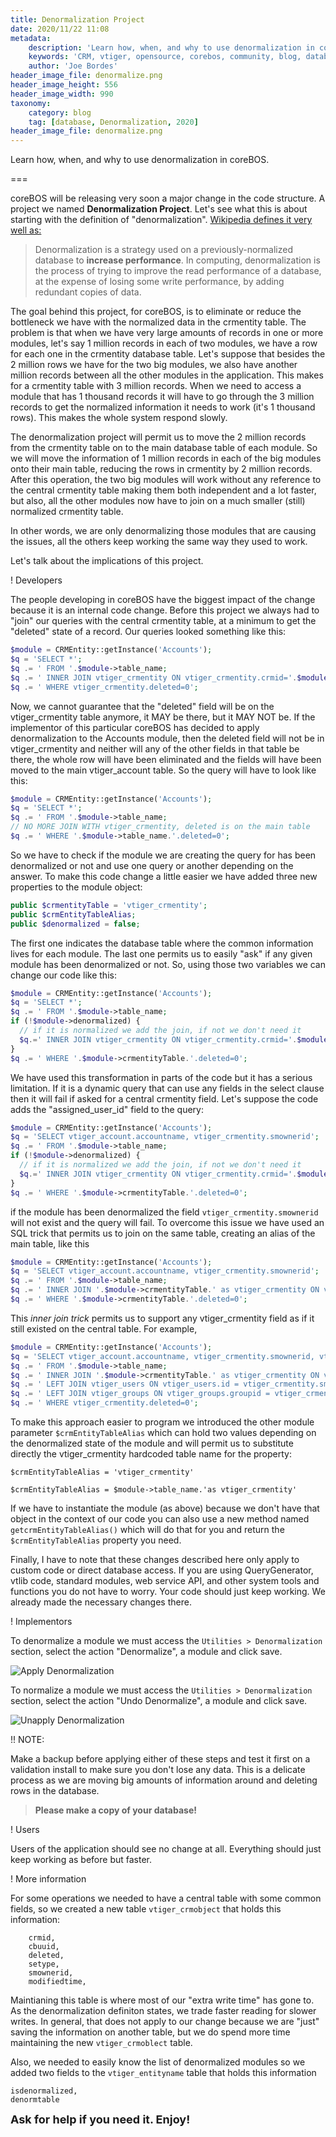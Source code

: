 ```yaml
---
title: Denormalization Project
date: 2020/11/22 11:08
metadata:
    description: 'Learn how, when, and why to use denormalization in coreBOS.'
    keywords: 'CRM, vtiger, opensource, corebos, community, blog, database, Denormalization'
    author: 'Joe Bordes'
header_image_file: denormalize.png
header_image_height: 556
header_image_width: 990
taxonomy:
    category: blog
    tag: [database, Denormalization, 2020]
header_image_file: denormalize.png
---
```


Learn how, when, and why to use denormalization in coreBOS.

===

coreBOS will be releasing very soon a major change in the code structure. A project we named **Denormalization Project**. Let's see what this is about starting with the definition of "denormalization". [Wikipedia defines it very well as:](https://en.wikipedia.org/wiki/Denormalization)

> Denormalization is a strategy used on a previously-normalized database to **increase performance**. In computing, denormalization is the process of trying to improve the read performance of a database, at the expense of losing some write performance, by adding redundant copies of data.

The goal behind this project, for coreBOS, is to eliminate or reduce the bottleneck we have with the normalized data in the crmentity table. The problem is that when we have very large amounts of records in one or more modules, let's say 1 million records in each of two modules, we have a row for each one in the crmentity database table. Let's suppose that besides the 2 million rows we have for the two big modules, we also have another million records between all the other modules in the application. This makes for a crmentity table with 3 million records. When we need to access a module that has 1 thousand records it will have to go through the 3 million records to get the normalized information it needs to work (it's 1 thousand rows). This makes the whole system respond slowly.

The denormalization project will permit us to move the 2 million records from the crmentity table on to the main database table of each module. So we will move the information of 1 million records in each of the big modules onto their main table, reducing the rows in crmentity by 2 million records. After this operation, the two big modules will work without any reference to the central crmentity table making them both independent and a lot faster, but also, all the other modules now have to join on a much smaller (still) normalized crmentity table.

In other words, we are only denormalizing those modules that are causing the issues, all the others keep working the same way they used to work.

Let's talk about the implications of this project.

 ! Developers

The people developing in coreBOS have the biggest impact of the change because it is an internal code change. Before this project we always had to "join" our queries with the central crmentity table, at a minimum to get the "deleted" state of a record. Our queries looked something like this:

``` php
$module = CRMEntity::getInstance('Accounts');
$q = 'SELECT *';
$q .= ' FROM '.$module->table_name;
$q .= ' INNER JOIN vtiger_crmentity ON vtiger_crmentity.crmid='.$module->table_name.'.'.$module->table_index;
$q .= ' WHERE vtiger_crmentity.deleted=0';
```

Now, we cannot guarantee that the "deleted" field will be on the vtiger_crmentity table anymore, it MAY be there, but it MAY NOT be. If the implementor of this particular coreBOS has decided to apply denormalization to the Accounts module, then the deleted field will not be in vtiger_crmentity and neither will any of the other fields in that table be there, the whole row will have been eliminated and the fields will have been moved to the main vtiger_account table. So the query will have to look like this:

``` php
$module = CRMEntity::getInstance('Accounts');
$q = 'SELECT *';
$q .= ' FROM '.$module->table_name;
// NO MORE JOIN WITH vtiger_crmentity, deleted is on the main table
$q .= ' WHERE '.$module->table_name.'.deleted=0';
```

So we have to check if the module we are creating the query for has been denormalized or not and use one query or another depending on the answer. To make this code change a little easier we have added three new properties to the module object:

``` php
public $crmentityTable = 'vtiger_crmentity';
public $crmEntityTableAlias;
public $denormalized = false;
```

The first one indicates the database table where the common information lives for each module. The last one permits us to easily "ask" if any given module has been denormalized or not. So, using those two variables we can change our code like this:

``` php
$module = CRMEntity::getInstance('Accounts');
$q = 'SELECT *';
$q .= ' FROM '.$module->table_name;
if (!$module->denormalized) {
  // if it is normalized we add the join, if not we don't need it
  $q.=' INNER JOIN vtiger_crmentity ON vtiger_crmentity.crmid='.$module->table_name.'.'.$module->table_index;
}
$q .= ' WHERE '.$module->crmentityTable.'.deleted=0';
```

We have used this transformation in parts of the code but it has a serious limitation. If it is a dynamic query that can use any fields in the select clause then it will fail if asked for a central crmentity field. Let's suppose the code adds the "assigned_user_id" field to the query:

``` php
$module = CRMEntity::getInstance('Accounts');
$q = 'SELECT vtiger_account.accountname, vtiger_crmentity.smownerid';
$q .= ' FROM '.$module->table_name;
if (!$module->denormalized) {
  // if it is normalized we add the join, if not we don't need it
  $q.=' INNER JOIN vtiger_crmentity ON vtiger_crmentity.crmid='.$module->table_name.'.'.$module->table_index;
}
$q .= ' WHERE '.$module->crmentityTable.'.deleted=0';
```

if the module has been denormalized the field `vtiger_crmentity.smownerid` will not exist and the query will fail. To overcome this issue we have used an SQL trick that permits us to join on the same table, creating an alias of the main table, like this

``` php
$module = CRMEntity::getInstance('Accounts');
$q = 'SELECT vtiger_account.accountname, vtiger_crmentity.smownerid';
$q .= ' FROM '.$module->table_name;
$q .= ' INNER JOIN '.$module->crmentityTable.' as vtiger_crmentity ON vtiger_crmentity.crmid='.$module->table_name.'.'.$module->table_index;
$q .= ' WHERE '.$module->crmentityTable.'.deleted=0';
```

This _inner join trick_ permits us to support any vtiger_crmentity field as if it still existed on the central table. For example,

``` php
$module = CRMEntity::getInstance('Accounts');
$q = 'SELECT vtiger_account.accountname, vtiger_crmentity.smownerid, vtiger_crmentity.modifiedtime, vtiger_users.first_name';
$q .= ' FROM '.$module->table_name;
$q .= ' INNER JOIN '.$module->crmentityTable.' as vtiger_crmentity ON vtiger_crmentity.crmid='.$module->table_name.'.'.$module->table_index;
$q .= ' LEFT JOIN vtiger_users ON vtiger_users.id = vtiger_crmentity.smownerid';
$q .= ' LEFT JOIN vtiger_groups ON vtiger_groups.groupid = vtiger_crmentity.smownerid';
$q .= ' WHERE vtiger_crmentity.deleted=0';
```

To make this approach easier to program we introduced the other module parameter `$crmEntityTableAlias` which can hold two values depending on the denormalized state of the module and will permit us to substitute directly the vtiger_crmentity hardcoded table name for the property:

`$crmEntityTableAlias = 'vtiger_crmentity'`

`$crmEntityTableAlias = $module->table_name.'as vtiger_crmentity'`

If we have to instantiate the module (as above) because we don't have that object in the context of our code you can also use a new method named `getcrmEntityTableAlias()` which will do that for you and return the `$crmEntityTableAlias` property you need.

Finally, I have to note that these changes described here only apply to custom code or direct database access. If you are using QueryGenerator, vtlib code, standard modules, web service API, and other system tools and functions you do not have to worry. Your code should just keep working. We already made the necessary changes there.

 ! Implementors

To denormalize a module we must access the `Utilities > Denormalization` section, select the action "Denormalize", a module and click save.

![Apply Denormalization](dodenorm.png)

To normalize a module we must access the `Utilities > Denormalization` section, select the action "Undo Denormalize", a module and click save.

![Unapply Denormalization](undodenorm.png)

 !! NOTE:

Make a backup before applying either of these steps and test it first on a validation install to make sure you don't lose any data. This is a delicate process as we are moving big amounts of information around and deleting rows in the database.

> **Please make a copy of your database!**

 ! Users

Users of the application should see no change at all. Everything should just keep working as before but faster.

 ! More information

For some operations we needed to have a central table with some common fields, so we created a new table `vtiger_crmobject` that holds this information:

```
	crmid,
	cbuuid,
	deleted,
	setype,
	smownerid,
	modifiedtime,
```

Maintianing this table is where most of our "extra write time" has gone to. As the denormalization definiton states, we trade faster reading for slower writes. In general, that does not apply to our change because we are "just" saving the information on another table, but we do spend more time maintaining the new `vtiger_crmoblect` table.

Also, we needed to easily know the list of denormalized modules so we added two fields to the `vtiger_entityname` table that holds this information

```
isdenormalized,
denormtable
```

**<span style="font-size:large">Ask for help if you need it. Enjoy!</span>**
